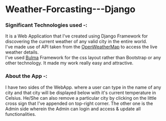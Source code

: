 # Weather-Forcasting---Django

### Significant Technologies used -:
It is a Web Application that I've created using Django Framework for discovering the current weather of any valid city in the entire world. <br />
I've made use of API taken from the [OpenWeatherMap](https://openweathermap.org) to access the live weather details. <br />
I've used [Bulma](https://bulma.io/) Framework for the css layout rather than Bootstrap or any other technology. It made my work really easy and attractive. <br />

### About the App -:
I have two sides of the WebApp. where a user can type in the name of any city and that city will be displayed below with it's current temperature in Celsius. He/She can also remove a particular city by clicking on the little cross sign that I've appended on top-right corner. The other one is the Admin side wherein the Admin can login and access & update all functionalities.
